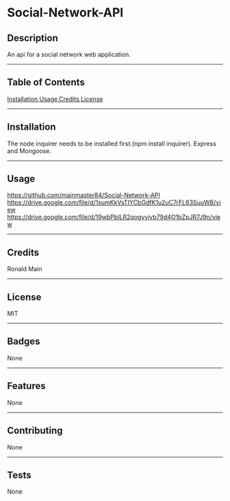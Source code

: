 # Social-Network-API

## Description
  An api for a social network web application.
  ***
  ## Table of Contents
  [Installation](#installation),[Usage](#usage),[Credits](#credits),[License](#license)
  ***
  ## Installation
  The node inquirer needs to be installed first.(npm install inquirer). Express and Mongoose.
  ***
  ## Usage
  https://github.com/mainmaster84/Social-Network-API
  https://drive.google.com/file/d/1sumKkVsTIYCbGdfK1u2uC7rFL63SuuWB/view
  https://drive.google.com/file/d/19wbPbILR2qogyyjvb79d4O1bZpJR7J9n/view
  ***
  ## Credits
  Ronald Main
  ***
  ## License
  MIT
  ***
  ## Badges
  None
  ***
  ## Features
  None
  ***
  ## Contributing
  None
  ***
  ## Tests
  None